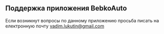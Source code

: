 ## Поддержка приложения BebkoAuto

Если возникнут вопросы по данному приложению просьба писать на електронную почту vadim.lukutin@gmail.com
